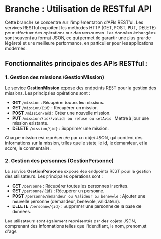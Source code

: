 # Branche : Utilisation de RESTful API

Cette branche se concentre sur l'implémentation d'APIs RESTful. Les services RESTful exploitent les méthodes HTTP (GET, POST, PUT, DELETE) pour effectuer des opérations sur des ressources. Les données échangées sont souvent au format JSON, ce qui permet de garantir une plus grande légèreté et une meilleure performance, en particulier pour les applications modernes.

## Fonctionnalités principales des APIs RESTful :

### 1. Gestion des missions (GestionMission)
Le service **GestionMission** expose des endpoints REST pour la gestion des missions. Les principales opérations sont :
- **GET** `/mission` : Récupérer toutes les missions.
- **GET** `/mission/{id}` : Récupérer un mission.
- **POST** `/mission/add` : Créer une nouvelle mission.
- **PUT** `/mission/{id}/valide ou refuse ou setAvis` : Mettre à jour une mission existante.
- **DELETE** `/mission/{id}` : Supprimer une mission.

Chaque mission est représentée par un objet JSON, qui contient des informations sur la mission, telles que le state, le id, le demandeur, et la score, le commentaire.

### 2. Gestion des personnes (GestionPersonne)
Le service **GestionPersonne** expose des endpoints REST pour la gestion des utilisateurs. Les principales opérations sont :
- **GET** `/personne` : Récupérer toutes les personnes inscrites.
- **GET** `/personne/{id}` : Récupérer un personne.
- **POST** `/personne/demandeur ou Valideur ou benevole` : Ajouter une nouvelle personne (demandeur, bénévole, validateur).
- **DELETE** `/personne/{id}` : Supprimer une personne de la base de données.

Les utilisateurs sont également représentés par des objets JSON, comprenant des informations telles que l'identifiant, le nom, prenom,et d'age.
